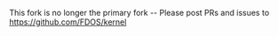 This fork is no longer the primary fork -- Please post PRs and issues to https://github.com/FDOS/kernel
